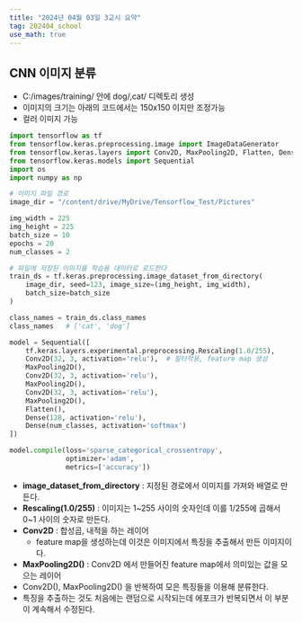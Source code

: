 ```yaml
---
title: "2024년 04월 03일 3교시 요약"
tag: 202404_school
use_math: true
---
```


## CNN 이미지 분류

- C:/images/training/ 안에 dog/,cat/ 디렉토리 생성
- 이미지의 크기는 아래의 코드에서는 150x150 이지만 조정가능
- 컬러 이미지 가능

```python
import tensorflow as tf
from tensorflow.keras.preprocessing.image import ImageDataGenerator
from tensorflow.keras.layers import Conv2D, MaxPooling2D, Flatten, Dense
from tensorflow.keras.models import Sequential
import os
import numpy as np

# 이미지 파일 경로
image_dir = "/content/drive/MyDrive/Tensorflow_Test/Pictures"

img_width = 225
img_height = 225
batch_size = 10
epochs = 20
num_classes = 2

# 파일에 저장된 이미지를 학습용 데이터로 로드한다
train_ds = tf.keras.preprocessing.image_dataset_from_directory(
    image_dir, seed=123, image_size=(img_height, img_width),
    batch_size=batch_size
)

class_names = train_ds.class_names
class_names   # ['cat', 'dog']

model = Sequential([
    tf.keras.layers.experimental.preprocessing.Rescaling(1.0/255),
    Conv2D(32, 3, activation='relu'),  # 필터적용, feature map 생성
    MaxPooling2D(),
    Conv2D(32, 3, activation='relu'),
    MaxPooling2D(),
    Conv2D(32, 3, activation='relu'),
    MaxPooling2D(),
    Flatten(),
    Dense(128, activation='relu'),
    Dense(num_classes, activation='softmax')
])

model.compile(loss='sparse_categorical_crossentropy',
              optimizer='adam',
              metrics=['accuracy'])
```

- **image_dataset_from_directory** : 지정된 경로에서 이미지를 가져와 배열로 만든다.
- **Rescaling(1.0/255)** : 이미지는 1~255 사이의 숫자인데 이를 1/255에 곱해서 0~1 사이의 숫자로 만든다.
- **Conv2D** : 합성곱, 내적을 하는 레이어
  - feature map을 생성하는데 이것은 이미지에서 특징을 추출해서 만든 이미지이다.
- **MaxPooling2D()** : Conv2D 에서 만들어진 feature map에서 의미있는 값을 모으는 레이어
- Conv2D(), MaxPooling2D() 을 반복하여 모은 특징들을 이용해 분류한다.
- 특징을 추출하는 것도 처음에는 랜덤으로 시작되는데 에포크가 반복되면서 이 부분이 계속해서 수정된다.